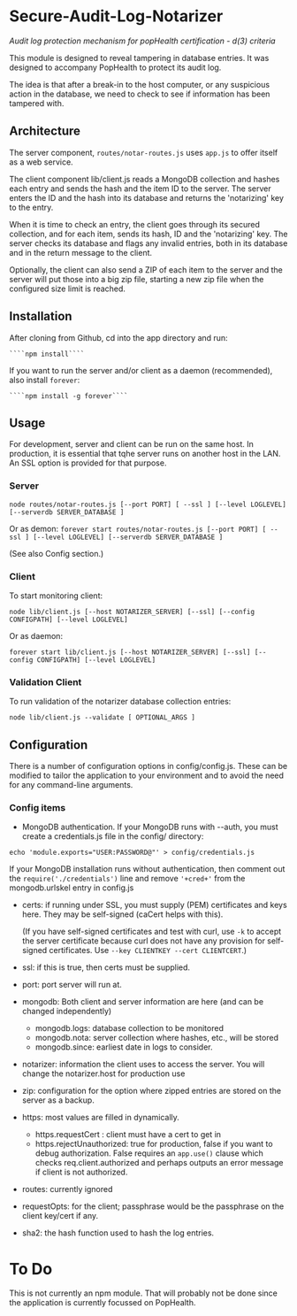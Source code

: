 # Secure-Audit-Log-Notarizer

_Audit log protection mechanism for popHealth certification - d(3) criteria_

This module is designed to reveal tampering in database entries. It was designed to accompany PopHealth to protect its audit log.

The idea is that after a break-in to the host computer, or any suspicious action in the database, we need to check to see if information has been tampered with.

## Architecture

The server component, ````routes/notar-routes.js```` uses ````app.js```` to offer itself as a web service. 

The client component lib/client.js reads a MongoDB collection and hashes each entry and sends the hash and the item ID to the server. The server enters the ID and the hash into its database and returns the 'notarizing' key to the entry. 

When it is time to check an entry, the client goes through its secured collection, and for each item, sends its hash, ID and the 'notarizing' key. The server checks its database and flags any invalid entries, both in its database and in the return message to the client.

Optionally, the client can also send a ZIP of each item to the server and the server will put those into a big zip file, starting a new zip file when the configured size limit is reached.

## Installation

After cloning from Github, cd into the app directory and run:

    ````npm install````

If you want to run the server and/or client as a daemon (recommended), also install ````forever````:

    ````npm install -g forever````

## Usage

For development, server and client can be run on the same host. In production, it is essential that tqhe server runs on another host in the LAN. An SSL option is provided for that purpose.

### Server

````node routes/notar-routes.js [--port PORT] [ --ssl ] [--level LOGLEVEL] [--serverdb SERVER_DATABASE ]````

Or as demon:
   ````forever start routes/notar-routes.js [--port PORT] [ --ssl ] [--level LOGLEVEL] [--serverdb SERVER_DATABASE ]````

(See also Config section.)

### Client

To start monitoring client:

````node lib/client.js [--host NOTARIZER_SERVER] [--ssl] [--config CONFIGPATH] [--level LOGLEVEL]````

Or as daemon:

````forever start lib/client.js [--host NOTARIZER_SERVER] [--ssl] [--config CONFIGPATH] [--level LOGLEVEL]````

### Validation Client

To run validation of the notarizer database collection entries: 

````node lib/client.js --validate [ OPTIONAL_ARGS ]````

## Configuration

There is a number of configuration options in config/config.js. These can be modified to tailor the application to your environment and to avoid the need for any command-line arguments.

### Config items

* MongoDB authentication. If your MongoDB runs with --auth, you must create a credentials.js file in the config/ directory:

````echo 'module.exports="USER:PASSWORD@"' > config/credentials.js````

   If your MongoDB installation runs without authentication, then comment out the ````require('./credentials')```` line and remove ````'+cred+'```` from the mongodb.urlskel entry in config.js

* certs: if running under SSL, you must supply (PEM) certificates and keys here. They may be self-signed (caCert helps with this). 

    (If you have self-signed certificates and test with curl, use ````-k```` to accept the server certificate because curl does not have any provision for self-signed certificates. Use ````--key CLIENTKEY --cert CLIENTCERT````.)

* ssl: if this is true, then certs must be supplied.

* port: port server will run at.

* mongodb: Both client and server information are here (and can be changed independently)

  * mongodb.logs: database collection to be monitored
  * mongodb.nota: server collection where hashes, etc., will be stored
  * mongodb.since: earliest date in logs to consider.

* notarizer: information the client uses to access the server. You will change the notarizer.host for production use

* zip: configuration for the option where zipped entries are stored on the server as a backup.

* https: most values are filled in dynamically. 
  
  * https.requestCert : client must have a cert to get in 
  * https.rejectUnauthorized: true for production, false if you want to debug authorization. False requires an ````app.use()```` clause which checks req.client.authorized and perhaps outputs an error message if client is not authorized.

* routes: currently ignored
* requestOpts: for the client; passphrase would be the passphrase on the client key/cert if any.

* sha2: the hash function used to hash the log entries.

To Do
=====

This is not currently an npm module. That will probably not be done since the application is currently focussed on PopHealth.

